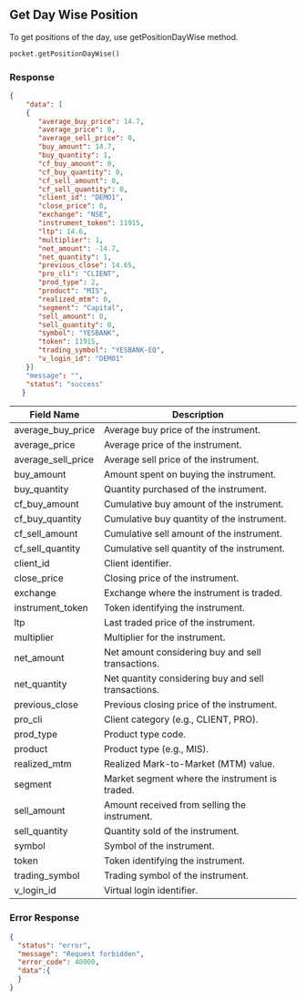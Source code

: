 ## Get Day Wise Position
To get positions of the day, use getPositionDayWise method.

```python
pocket.getPositionDayWise()
```

### Response
```json
{
    "data": [
    {
       "average_buy_price": 14.7,
       "average_price": 0,
       "average_sell_price": 0,
       "buy_amount": 14.7,
       "buy_quantity": 1,
       "cf_buy_amount": 0,
       "cf_buy_quantity": 0,
       "cf_sell_amount": 0,
       "cf_sell_quantity": 0,
       "client_id": "DEMO1",
       "close_price": 0,
       "exchange": "NSE",
       "instrument_token": 11915,
       "ltp": 14.6,
       "multiplier": 1,
       "net_amount": -14.7,
       "net_quantity": 1,
       "previous_close": 14.65,
       "pro_cli": "CLIENT",
       "prod_type": 2,
       "product": "MIS",
       "realized_mtm": 0,
       "segment": "Capital",
       "sell_amount": 0,
       "sell_quantity": 0,
       "symbol": "YESBANK",
       "token": 11915,
       "trading_symbol": "YESBANK-EQ",
       "v_login_id": "DEMO1"
    }]
    "message": "",
    "status": "success"
   }
```

| Field Name          | Description                                         |
|---------------------|-----------------------------------------------------|
| average_buy_price   | Average buy price of the instrument.                |
| average_price       | Average price of the instrument.                    |
| average_sell_price  | Average sell price of the instrument.               |
| buy_amount          | Amount spent on buying the instrument.              |
| buy_quantity        | Quantity purchased of the instrument.               |
| cf_buy_amount       | Cumulative buy amount of the instrument.            |
| cf_buy_quantity     | Cumulative buy quantity of the instrument.          |
| cf_sell_amount      | Cumulative sell amount of the instrument.           |
| cf_sell_quantity    | Cumulative sell quantity of the instrument.         |
| client_id           | Client identifier.                                  |
| close_price         | Closing price of the instrument.                    |
| exchange            | Exchange where the instrument is traded.            |
| instrument_token    | Token identifying the instrument.                   |
| ltp                 | Last traded price of the instrument.                |
| multiplier          | Multiplier for the instrument.                      |
| net_amount          | Net amount considering buy and sell transactions.   |
| net_quantity        | Net quantity considering buy and sell transactions.|
| previous_close      | Previous closing price of the instrument.          |
| pro_cli             | Client category (e.g., CLIENT, PRO).               |
| prod_type           | Product type code.                                  |
| product             | Product type (e.g., MIS).                           |
| realized_mtm        | Realized Mark-to-Market (MTM) value.                |
| segment             | Market segment where the instrument is traded.     |
| sell_amount         | Amount received from selling the instrument.        |
| sell_quantity       | Quantity sold of the instrument.                    |
| symbol              | Symbol of the instrument.                           |
| token               | Token identifying the instrument.                   |
| trading_symbol      | Trading symbol of the instrument.                   |
| v_login_id          | Virtual login identifier.                           |




### Error Response
```json
{
  "status": "error",
  "message": "Request forbidden",
  "error_code": 40000,
  "data":{
  }
}
```